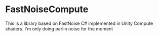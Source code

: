 # FastNoiseCompute
This is a library based on FastNoise C# implemented in Unity Compute shaders. I'm only doing perlin noise for the moment
